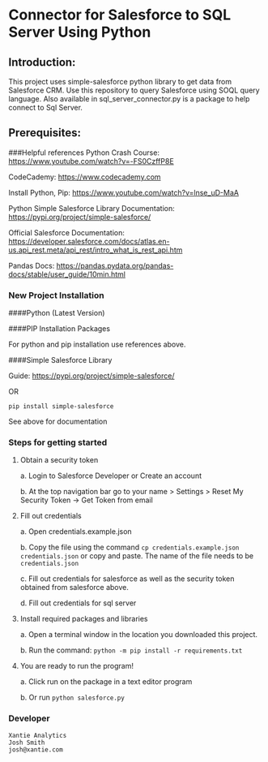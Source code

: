 # Connector for Salesforce to SQL Server Using Python

## Introduction:

This project uses simple-salesforce python library to get data from Salesforce CRM. Use this repository to query Salesforce using SOQL query language. Also available in sql_server_connector.py is a package to help connect to Sql Server.

## Prerequisites:

###Helpful references
Python Crash Course: https://www.youtube.com/watch?v=-FS0CzffP8E

CodeCademy: https://www.codecademy.com

Install Python, Pip: https://www.youtube.com/watch?v=lnse_uD-MaA

Python Simple Salesforce Library Documentation: https://pypi.org/project/simple-salesforce/

Official Salesforce Documentation: https://developer.salesforce.com/docs/atlas.en-us.api_rest.meta/api_rest/intro_what_is_rest_api.htm

Pandas Docs: https://pandas.pydata.org/pandas-docs/stable/user_guide/10min.html

### New Project Installation

####Python (Latest Version)

####PIP Installation Packages

For python and pip installation use references above.

####Simple Salesforce Library

Guide: https://pypi.org/project/simple-salesforce/

OR

`pip install simple-salesforce`

See above for documentation


### Steps for getting started

1. Obtain a security token
   
    a. Login to Salesforce Developer or Create an account
   
    b. At the top navigation bar go to your name > Settings > Reset My Security Token -> Get Token from email
   
2. Fill out credentials

    a. Open credentials.example.json
   
    b. Copy the file using the command `cp credentials.example.json credentials.json` or copy and paste. The name of the file needs to be `credentials.json`

    c. Fill out credentials for salesforce as well as the security token obtained from salesforce above.

    d. Fill out credentials for sql server

3. Install required packages and libraries

    a. Open a terminal window in the location you downloaded this project.

    b. Run the command: `python -m pip install -r requirements.txt`

4. You are ready to run the program!

   a. Click run on the package in a text editor program

   b. Or run `python salesforce.py`


### Developer

```
Xantie Analytics
Josh Smith
josh@xantie.com
```